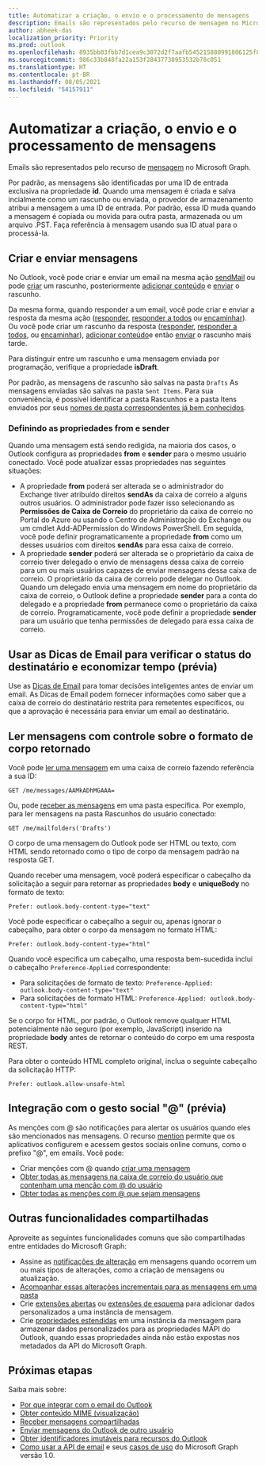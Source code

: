 ```yaml
---
title: Automatizar a criação, o envio e o processamento de mensagens
description: Emails são representados pelo recurso de mensagem no Microsoft Graph.
author: abheek-das
localization_priority: Priority
ms.prod: outlook
ms.openlocfilehash: 8935bb03fbb7d1cea9c3072d2f7aafb545215880991806125f87173a10d1db94
ms.sourcegitcommit: 986c33b848fa22a153f28437738953532b78c051
ms.translationtype: HT
ms.contentlocale: pt-BR
ms.lasthandoff: 08/05/2021
ms.locfileid: "54157911"
---
```

# <a name="automate-creating-sending-and-processing-messages"></a>Automatizar a criação, o envio e o processamento de mensagens

Emails são representados pelo recurso de [mensagem](/graph/api/resources/message?view=graph-rest-1.0) no Microsoft Graph.

Por padrão, as mensagens são identificadas por uma ID de entrada exclusiva na propriedade **id**. Quando uma mensagem é criada e salva incialmente como um rascunho ou enviada, o provedor de armazenamento atribui a mensagem a uma ID de entrada. Por padrão, essa ID muda quando a mensagem é copiada ou movida para outra pasta, armazenada ou um arquivo .PST. Faça referência à mensagem usando sua ID atual para o processá-la.

## <a name="creating-and-sending-mail"></a>Criar e enviar mensagens

No Outlook, você pode criar e enviar um email na mesma ação [sendMail](/graph/api/user-sendmail?view=graph-rest-1.0) ou pode [criar](/graph/api/user-post-messages?view=graph-rest-1.0) um rascunho, posteriormente [adicionar conteúdo](/graph/api/message-update?view=graph-rest-1.0) e [enviar](/graph/api/message-send?view=graph-rest-1.0) o rascunho.

Da mesma forma, quando responder a um email, você pode criar e enviar a resposta da mesma ação ([responder](/graph/api/message-reply?view=graph-rest-1.0), [responder a todos](/graph/api/message-replyall?view=graph-rest-1.0) ou [encaminhar](/graph/api/message-forward?view=graph-rest-1.0)). Ou você pode criar um rascunho da resposta ([responder](/graph/api/message-createreply?view=graph-rest-1.0), [responder a todos](/graph/api/message-createreplyall?view=graph-rest-1.0), ou [encaminhar](/graph/api/message-createforward?view=graph-rest-1.0)), [adicionar conteúdo](/graph/api/message-update?view=graph-rest-1.0)e então [enviar](/graph/api/message-send?view=graph-rest-1.0) o rascunho mais tarde.

Para distinguir entre um rascunho e uma mensagem enviada por programação, verifique a propriedade **isDraft**.

Por padrão, as mensagens de rascunho são salvas na pasta `Drafts` As mensagens enviadas são salvas na pasta `Sent Items`. Para sua conveniência, é possível identificar a pasta Rascunhos e a pasta Itens enviados por seus [nomes de pasta correspondentes já bem conhecidos](/graph/api/resources/mailfolder?view=graph-rest-1.0).

### <a name="setting-the-from-and-sender-properties"></a>Definindo as propriedades from e sender

Quando uma mensagem está sendo redigida, na maioria dos casos, o Outlook configura as propriedades **from** e **sender** para o mesmo usuário conectado. Você pode atualizar essas propriedades nas seguintes situações:

- A propriedade **from** poderá ser alterada se o administrador do Exchange tiver atribuído direitos **sendAs** da caixa de correio a alguns outros usuários. O administrador pode fazer isso selecionando as **Permissões de Caixa de Correio** do proprietário da caixa de correio no Portal do Azure ou usando o Centro de Administração do Exchange ou um cmdlet Add-ADPermission do Windows PowerShell. Em seguida, você pode definir programaticamente a propriedade **from** como um desses usuários com direitos **sendAs** para essa caixa de correio.
- A propriedade **sender** poderá ser alterada se o proprietário da caixa de correio tiver delegado o envio de mensagens dessa caixa de correio para um ou mais usuários capazes de enviar mensagens dessa caixa de correio. O proprietário da caixa de correio pode delegar no Outlook. Quando um delegado envia uma mensagem em nome do proprietário da caixa de correio, o Outlook define a propriedade **sender** para a conta do delegado e a propriedade **from** permanece como o proprietário da caixa de correio. Programaticamente, você pode definir a propriedade **sender** para um usuário que tenha permissões de delegado para essa caixa de correio.

## <a name="using-mailtips-to-check-recipient-status-and-save-time-preview"></a>Usar as Dicas de Email para verificar o status do destinatário e economizar tempo (prévia)

Use as [Dicas de Email](/graph/api/resources/mailtips?view=graph-rest-beta) para tomar decisões inteligentes antes de enviar um email. As Dicas de Email podem fornecer informações como saber que a caixa de correio do destinatário restrita para remetentes específicos, ou que a aprovação é necessária para enviar um email ao destinatário.


## <a name="reading-messages-with-control-over-the-body-format-returned"></a>Ler mensagens com controle sobre o formato de corpo retornado

Você pode [ler uma mensagem](/graph/api/message-get?view=graph-rest-1.0) em uma caixa de correio fazendo referência a sua ID:

<!-- {
  "blockType": "ignored",
  "sampleKeys": ["AAMkADhMGAAA="]
}-->
```http
GET /me/messages/AAMkADhMGAAA=
```

Ou, pode [receber as mensagens](/graph/api/user-list-messages?view=graph-rest-1.0) em uma pasta específica. Por exemplo, para ler mensagens na pasta Rascunhos do usuário conectado:

<!-- { "blockType": "ignored" } -->
```http
GET /me/mailfolders('Drafts')
```

O corpo de uma mensagem do Outlook pode ser HTML ou texto, com HTML sendo retornado como o tipo de corpo da mensagem padrão na resposta GET.

Quando receber uma mensagem, você poderá especificar o cabeçalho da solicitação a seguir para retornar as propriedades **body** e **uniqueBody** no formato de texto:

```http
Prefer: outlook.body-content-type="text"
```

Você pode especificar o cabeçalho a seguir ou, apenas ignorar o cabeçalho, para obter o corpo da mensagem no formato HTML:

```http
Prefer: outlook.body-content-type="html"
```

Quando você especifica um cabeçalho, uma resposta bem-sucedida inclui o cabeçalho `Preference-Applied` correspondente:

- Para solicitações de formato de texto: `Preference-Applied: outlook.body-content-type="text"`
- Para solicitações de formato HTML: `Preference-Applied: outlook.body-content-type="html"`

Se o corpo for HTML, por padrão, o Outlook remove qualquer HTML potencialmente não seguro (por exemplo, JavaScript) inserido na propriedade **body** antes de retornar o conteúdo do corpo em uma resposta REST.

Para obter o conteúdo HTML completo original, inclua o seguinte cabeçalho da solicitação HTTP:

```http
Prefer: outlook.allow-unsafe-html
```

## <a name="integrating-with--social-gesture-preview"></a>Integração com o gesto social "@" (prévia)

As menções com @ são notificações para alertar os usuários quando eles são mencionados nas mensagens. O recurso [mention](/graph/api/resources/mention?view=graph-rest-beta) permite que os aplicativos configurem e acessem gestos sociais online comuns, como o prefixo "@", em emails.
Você pode:

- Criar menções com @ quando [criar uma mensagem](/graph/api/user-post-messages?view=graph-rest-beta#request-2)
- [Obter todas as mensagens na caixa de correio do usuário que contenham uma menção com @ do usuário](/graph/api/user-list-messages?view=graph-rest-beta#request-2)
- [Obter todas as menções com @ que sejam mensagens](/graph/api/message-get?view=graph-rest-beta#request-2)

## <a name="other-shared-capabilities"></a>Outras funcionalidades compartilhadas

Aproveite as seguintes funcionalidades comuns que são compartilhadas entre entidades do Microsoft Graph:

- Assine as [notificações de alteração](/graph/api/resources/webhooks?view=graph-rest-1.0) em mensagens quando ocorrem um ou mais tipos de alterações, como a criação de mensagens ou atualização.
- [Acompanhar essas alterações incrementais para as mensagens em uma pasta](delta-query-messages.md)
- Crie [extensões abertas](extensibility-overview.md#open-extensions) ou [extensões de esquema](extensibility-overview.md#schema-extensions) para adicionar dados personalizados a uma instância de mensagem.
- Crie [propriedades estendidas](/graph/api/resources/extended-properties-overview?view=graph-rest-1.0) em uma instância da mensagem para armazenar dados personalizados para as propriedades MAPI do Outlook, quando essas propriedades ainda não estão expostas nos metadados da API do Microsoft Graph.

## <a name="next-steps"></a>Próximas etapas

Saiba mais sobre:

- [Por que integrar com o email do Outlook](outlook-mail-concept-overview.md)
- [Obter conteúdo MIME (visualização)](outlook-get-mime-message.md)
- [Receber mensagens compartilhadas](outlook-share-messages-folders.md)
- [Enviar mensagens do Outlook de outro usuário](outlook-send-mail-from-other-user.md)
- [Obter identificadores imutáveis para recursos do Outlook](outlook-immutable-id.md)
- [Como usar a API de email](/graph/api/resources/mail-api-overview?view=graph-rest-1.0) e seus [casos de uso](/graph/api/resources/mail-api-overview?view=graph-rest-1.0#common-use-cases) do Microsoft Graph versão 1.0.
